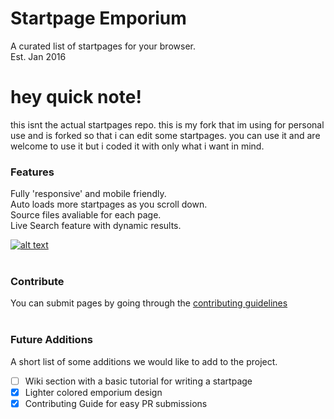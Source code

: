 # Startpage Emporium
A curated list of startpages for your browser.<br />Est. Jan 2016<br />
# hey quick note!
this isnt the actual startpages repo. this is my fork that im using for personal use and is forked so that i can edit some startpages.
you can use it and are welcome to use it but i coded it with only what i want in mind.<br />
### Features
Fully 'responsive' and mobile friendly.<br />Auto loads more startpages as you scroll down.<br />Source files avaliable for each page.<br />Live Search feature with dynamic results.

[![alt text](https://raw.githubusercontent.com/startpages/startpages.github.io/master/media/preview.jpg)](https://startpages.github.io/ "Startpage Emporium")
<br /><br />
### Contribute
You can submit pages by going through the [contributing guidelines](https://github.com/startpages/startpages.github.io/blob/master/.github/CONTRIBUTING.md)<br /><br />
### Future Additions
A short list of some additions we would like to add to the project.
- [ ] Wiki section with a basic tutorial for writing a startpage
- [X] Lighter colored emporium design
- [X] Contributing Guide for easy PR submissions
